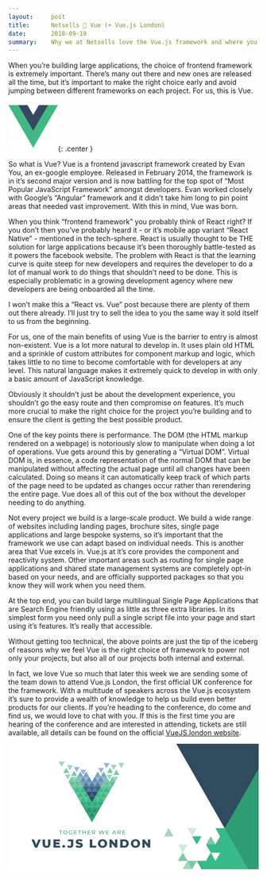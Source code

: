 ```yaml
---
layout:     post
title:      Netsells 💙 Vue (+ Vue.js London)
date:       2018-09-19
summary:    Why we at Netsells love the Vue.js framework and where you can find us later this week
---
```


When you’re building large applications, the choice of frontend framework is extremely important. There’s many out there and new ones are released all the time, but it’s important to make the right choice early and avoid jumping between different frameworks on each project. For us, this is Vue.

![netsells](/images/vuejs-logo.png){: .center }

So what is Vue? Vue is a frontend javascript framework created by Evan You, an ex-google employee. Released in February 2014, the framework is in it’s second major version and is now battling for the top spot of “Most Popular JavaScript Framework” amongst developers. Evan worked closely with Google’s “Angular” framework and it didn’t take him long to pin point areas that needed vast improvement. With this in mind, Vue was born.

When you think “frontend framework” you probably think of React right? If you don’t then you’ve probably heard it - or it’s mobile app variant “React Native” - mentioned in the tech-sphere. React is usually thought to be THE solution for large applications because it’s been thoroughly battle-tested as it powers the facebook website. The problem with React is that the learning curve is quite steep for new developers and requires the developer to do a lot of manual work to do things that shouldn’t need to be done. This is especially problematic in a growing development agency where new developers are being onboarded all the time.

I won’t make this a “React vs. Vue” post because there are plenty of them out there already. I’ll just try to sell the idea to you the same way it sold itself to us from the beginning.

For us, one of the main benefits of using Vue is the barrier to entry is almost non-existent. Vue is a lot more natural to develop in. It uses plain old HTML and a sprinkle of custom attributes for component markup and logic, which takes little to no time to become comfortable with for developers at any level. This natural language makes it extremely quick to develop in with only a basic amount of JavaScript knowledge.

Obviously it shouldn’t just be about the development experience, you shouldn’t go the easy route and then compromise on features. It’s much more crucial to make the right choice for the project you’re building and to ensure the client is getting the best possible product.

One of the key points there is performance. The DOM (the HTML markup rendered on a webpage) is notoriously slow to manipulate when doing a lot of operations. Vue gets around this by generating a “Virtual DOM”. Virtual DOM is, in essence, a code representation of the normal DOM that can be manipulated without affecting the actual page until all changes have been calculated. Doing so means it can automatically keep track of which parts of the page need to be updated as changes occur rather than rerendering the entire page. Vue does all of this out of the box without the developer needing to do anything.

Not every project we build is a large-scale product. We build a wide range of websites including landing pages, brochure sites, single page applications and large bespoke systems, so it’s important that the framework we use can adapt based on individual needs. This is another area that Vue excels in. Vue.js at it’s core provides the component and reactivity system. Other important areas such as routing for single page applications and shared state management systems are completely opt-in based on your needs, and are officially supported packages so that you know they will work when you need them.

At the top end, you can build large multilingual Single Page Applications that are Search Engine friendly using as little as three extra libraries. In its simplest form you need only pull a single script file into your page and start using it’s features. It’s really that accessible.

Without getting too technical, the above points are just the tip of the iceberg of reasons why we feel Vue is the right choice of framework to power not only your projects, but also all of our projects both internal and external.

In fact, we love Vue so much that later this week we are sending some of the team down to attend Vue.js London, the first official UK conference for the framework. With a multitude of speakers across the Vue.js ecosystem it’s sure to provide a wealth of knowledge to help us build even better products for our clients. If you’re heading to the conference, do come and find us, we would love to chat with you. If this is the first time you are hearing of the conference and are interested in attending, tickets are still available, all details can be found on the official [VueJS.london website](https://vuejs.london).

[![Vue.js London](/images/vuejs-london.jpg)](https://vuejs.london)

